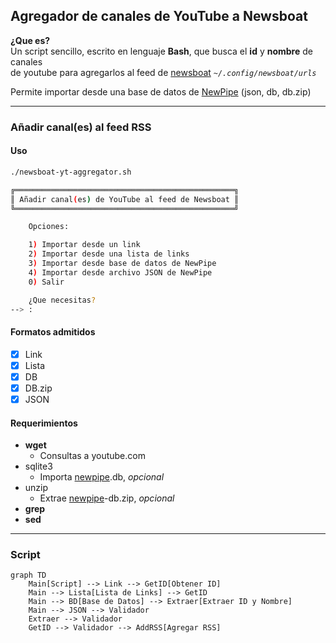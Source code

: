 ## Agregador de canales de YouTube a Newsboat

**¿Que es?**  
Un script sencillo, escrito en lenguaje **Bash**, que busca el **id** y **nombre** de canales  
de youtube para agregarlos al feed de [newsboat](https://github.com/newsboat/newsboat)  *`~/.config/newsboat/urls`*

Permite importar desde una base de datos de [NewPipe](https://github.com/TeamNewPipe/NewPipe/) (json, db, db.zip)

-----

### Añadir canal(es) al feed RSS
#### Uso
```bash
./newsboat-yt-aggregator.sh
```
```bash
╔═════════════════════════════════════════════════╗
║ Añadir canal(es) de YouTube al feed de Newsboat ║
╚═════════════════════════════════════════════════╝

	Opciones:

	1) Importar desde un link
	2) Importar desde una lista de links
	3) Importar desde base de datos de NewPipe
	4) Importar desde archivo JSON de NewPipe
	0) Salir

	¿Que necesitas?
--> :
```
#### Formatos admitidos

- [x] Link  
- [x] Lista  
- [x] DB  
- [x] DB.zip  
- [x] JSON  

#### Requerimientos
  - **wget**
    - Consultas a youtube.com
  - sqlite3
    - Importa [newpipe](https://github.com/TeamNewPipe/NewPipe/).db, *opcional*
  - unzip
    - Extrae [newpipe](https://github.com/newsboat/newsboat)-db.zip, *opcional*
  - **grep**
  - **sed**

----

### Script
```mermaid
graph TD
    Main[Script] --> Link --> GetID[Obtener ID]
    Main --> Lista[Lista de Links] --> GetID
    Main --> BD[Base de Datos] --> Extraer[Extraer ID y Nombre]
    Main --> JSON --> Validador
    Extraer --> Validador
    GetID --> Validador --> AddRSS[Agregar RSS]
```
